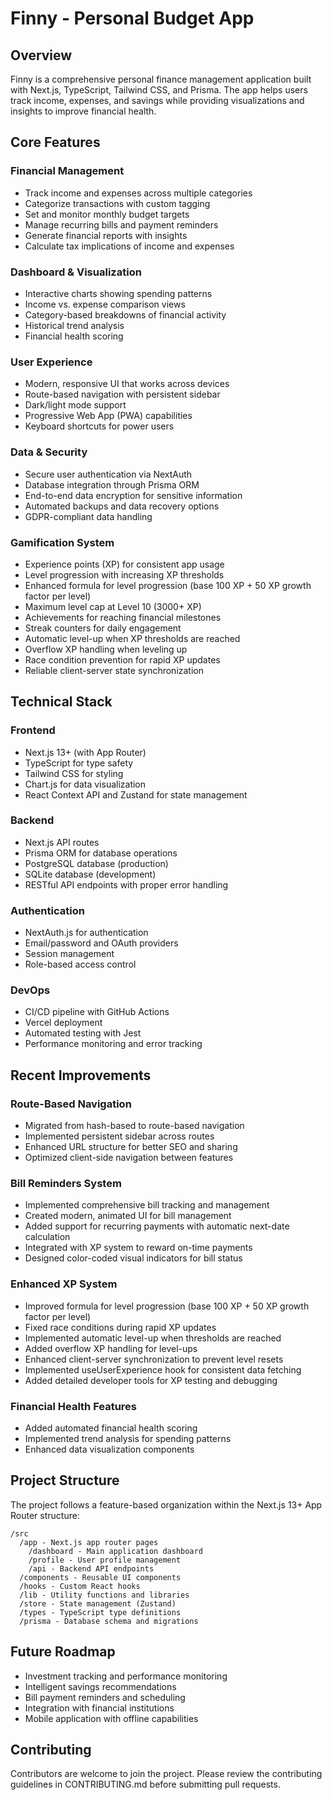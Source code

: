 # Finny - Personal Budget App

## Overview
Finny is a comprehensive personal finance management application built with Next.js, TypeScript, Tailwind CSS, and Prisma. The app helps users track income, expenses, and savings while providing visualizations and insights to improve financial health.

## Core Features

### Financial Management
- Track income and expenses across multiple categories
- Categorize transactions with custom tagging
- Set and monitor monthly budget targets
- Manage recurring bills and payment reminders
- Generate financial reports with insights
- Calculate tax implications of income and expenses

### Dashboard & Visualization
- Interactive charts showing spending patterns
- Income vs. expense comparison views
- Category-based breakdowns of financial activity
- Historical trend analysis
- Financial health scoring

### User Experience
- Modern, responsive UI that works across devices
- Route-based navigation with persistent sidebar
- Dark/light mode support
- Progressive Web App (PWA) capabilities
- Keyboard shortcuts for power users

### Data & Security
- Secure user authentication via NextAuth
- Database integration through Prisma ORM
- End-to-end data encryption for sensitive information
- Automated backups and data recovery options
- GDPR-compliant data handling

### Gamification System
- Experience points (XP) for consistent app usage
- Level progression with increasing XP thresholds
- Enhanced formula for level progression (base 100 XP + 50 XP growth factor per level)
- Maximum level cap at Level 10 (3000+ XP)
- Achievements for reaching financial milestones
- Streak counters for daily engagement
- Automatic level-up when XP thresholds are reached
- Overflow XP handling when leveling up
- Race condition prevention for rapid XP updates
- Reliable client-server state synchronization

## Technical Stack

### Frontend
- Next.js 13+ (with App Router)
- TypeScript for type safety
- Tailwind CSS for styling
- Chart.js for data visualization
- React Context API and Zustand for state management

### Backend
- Next.js API routes
- Prisma ORM for database operations
- PostgreSQL database (production)
- SQLite database (development)
- RESTful API endpoints with proper error handling

### Authentication
- NextAuth.js for authentication
- Email/password and OAuth providers
- Session management
- Role-based access control

### DevOps
- CI/CD pipeline with GitHub Actions
- Vercel deployment
- Automated testing with Jest
- Performance monitoring and error tracking

## Recent Improvements

### Route-Based Navigation
- Migrated from hash-based to route-based navigation
- Implemented persistent sidebar across routes
- Enhanced URL structure for better SEO and sharing
- Optimized client-side navigation between features

### Bill Reminders System
- Implemented comprehensive bill tracking and management
- Created modern, animated UI for bill management
- Added support for recurring payments with automatic next-date calculation
- Integrated with XP system to reward on-time payments
- Designed color-coded visual indicators for bill status

### Enhanced XP System
- Improved formula for level progression (base 100 XP + 50 XP growth factor per level)
- Fixed race conditions during rapid XP updates
- Implemented automatic level-up when thresholds are reached
- Added overflow XP handling for level-ups
- Enhanced client-server synchronization to prevent level resets
- Implemented useUserExperience hook for consistent data fetching
- Added detailed developer tools for XP testing and debugging

### Financial Health Features
- Added automated financial health scoring
- Implemented trend analysis for spending patterns
- Enhanced data visualization components

## Project Structure
The project follows a feature-based organization within the Next.js 13+ App Router structure:

```
/src
  /app - Next.js app router pages
    /dashboard - Main application dashboard
    /profile - User profile management
    /api - Backend API endpoints
  /components - Reusable UI components
  /hooks - Custom React hooks
  /lib - Utility functions and libraries
  /store - State management (Zustand)
  /types - TypeScript type definitions
  /prisma - Database schema and migrations
```

## Future Roadmap
- Investment tracking and performance monitoring
- Intelligent savings recommendations
- Bill payment reminders and scheduling
- Integration with financial institutions
- Mobile application with offline capabilities

## Contributing
Contributors are welcome to join the project. Please review the contributing guidelines in CONTRIBUTING.md before submitting pull requests. 